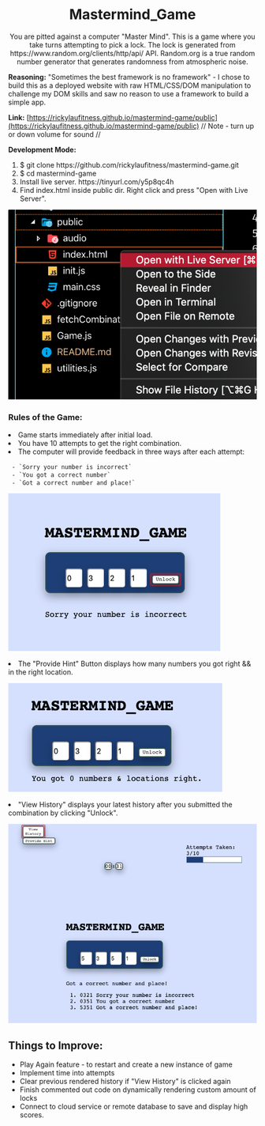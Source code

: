 <h1 align="center">Mastermind_Game</h1>

<p align="center">
You are pitted against a computer "Master Mind". This is a game where you take turns attempting to
pick a lock. The lock is generated from https://www.random.org/clients/http/api/ API. Random.org is
a true random number generator that generates randomness from atmospheric noise.
</p>

**Reasoning:** "Sometimes the best framework is no framework" - I chose to build this as a deployed website with raw HTML/CSS/DOM manipulation to challenge my DOM skills and saw no reason to use a framework to build a simple app.

**Link:** [https://rickylaufitness.github.io/mastermind-game/public](https://rickylaufitness.github.io/mastermind-game/public) // Note - turn up or down volume for sound //

**Development Mode:**

<ol>
     <li>$ git clone https://github.com/rickylaufitness/mastermind-game.git</li>
     <li>$ cd mastermind-game</li>
     <li>Install live server. https://tinyurl.com/y5p8qc4h</li>
     <li>Find index.html inside public dir. Right click and press "Open with Live Server".</li>
</ol>

![open live](./public/images/open-live.png)

<h3>Rules of the Game:</h3>
<li>Game starts immediately after initial load.</li>
<li>You have 10 attempts to get the right combination.</li>
<li>The computer will provide feedback in three ways after each attempt:</li>

     - `Sorry your number is incorrect`
     - `You got a correct number`
     - `Got a correct number and place!`

![feedback](./public/images/feedback.png)

<li>The "Provide Hint" Button displays how many numbers you got right && in the right location.</li>

![provide hint](./public/images/provide-hint.png)

<li> "View History" displays your latest history after you submitted the combination by clicking "Unlock".</li>

![view history](./public/images/view-history.png)

## Things to Improve:

- Play Again feature - to restart and create a new instance of game
- Implement time into attempts
- Clear previous rendered history if "View History" is clicked again
- Finish commented out code on dynamically rendering custom amount of locks
- Connect to cloud service or remote database to save and display high scores.

